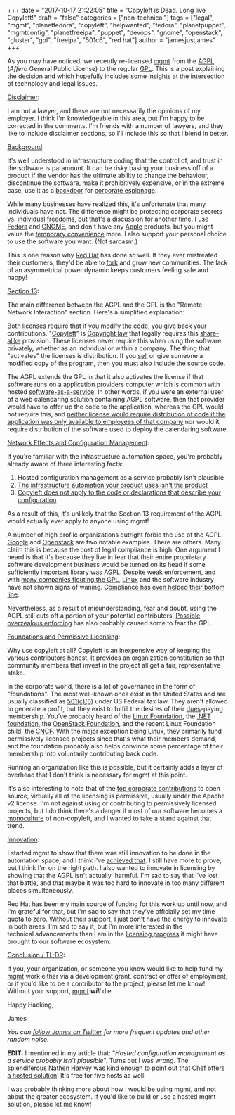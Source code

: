 +++
date = "2017-10-17 21:22:05"
title = "Copyleft is Dead. Long live Copyleft!"
draft = "false"
categories = ["non-technical"]
tags = ["legal", "mgmt", "planetfedora", "copyleft", "helpwanted", "fedora", "planetpuppet", "mgmtconfig", "planetfreeipa", "puppet", "devops", "gnome", "openstack", "gluster", "gpl", "freeipa", "501c6", "red hat"]
author = "jamesjustjames"
+++

As you may have noticed, we recently re-licensed <a href="https://github.com/purpleidea/mgmt/">mgmt</a> from the <a href="https://www.gnu.org/licenses/why-affero-gpl.html">AGPL</a> (<em>Affero</em> General Public License) to the regular <a href="https://www.gnu.org/licenses/quick-guide-gplv3.html">GPL</a>. This is a post explaining the decision and which hopefully includes some insights at the intersection of technology and legal issues.

<span style="text-decoration:underline;">Disclaimer</span>:

I am not a lawyer, and these are not necessarily the opinions of my employer. I think I'm knowledgeable in this area, but I'm happy to be corrected in the comments. I'm friends with a number of lawyers, and they like to include disclaimer sections, so I'll include this so that I blend in better.

<span style="text-decoration:underline;">Background</span>:

It's well understood in infrastructure coding that the control of, and trust in the software is paramount. It can be risky basing your business off of a product if the vendor has the ultimate ability to change the behaviour, discontinue the software, make it prohibitively expensive, or in the extreme case, use it as a <a href="https://en.wikipedia.org/wiki/Backdoor_(computing)">backdoor</a> for <a href="https://en.wikipedia.org/wiki/Industrial_espionage">corporate espionage</a>.

While many businesses have realized this, it's unfortunate that many individuals have not. The difference might be protecting corporate secrets vs. <a href="https://en.wikipedia.org/wiki/Canadian_Charter_of_Rights_and_Freedoms">individual freedoms</a>, but that's a discussion for another time. I use <a href="https://getfedora.org/">Fedora</a> and <a href="https://www.gnome.org/">GNOME</a>, and don't have any <a href="https://stallman.org/apple.html">Apple</a> products, but you might value the <a href="https://en.wikiquote.org/wiki/Benjamin_Franklin#Quotes">temporary convenience</a> more. I also support your personal choice to use the software you want. (Not sarcasm.)

This is one reason why <a href="https://redhat.com/">Red Hat</a> has done so well. If they ever mistreated their customers, they'd be able to <a href="https://en.wikipedia.org/wiki/Fork_(software_development)">fork</a> and grow new communities. The lack of an asymmetrical power dynamic keeps customers feeling safe and happy!

<span style="text-decoration:underline;">Section 13</span>:

The main difference between the AGPL and the GPL is the "Remote Network Interaction" section. Here's a simplified explanation:

Both licenses require that if you modify the code, you give back your contributions. "<a href="https://en.wikipedia.org/wiki/Copyleft">Copyleft</a>" is <a href="https://en.wikipedia.org/wiki/Copyright">Copyright law</a> that legally requires this <a href="https://en.wikipedia.org/wiki/Share-alike">share-alike</a> provision. These licenses never require this when using the software privately, whether as an individual or within a company. The thing that "activates" the licenses is distribution. If you <a href="https://www.gnu.org/philosophy/selling.html">sell</a> or give someone a modified copy of the program, then you must also include the source code.

The AGPL extends the GPL in that it also activates the license if that software runs on a application providers computer which is common with hosted <a href="https://www.gnu.org/philosophy/who-does-that-server-really-serve.en.html">software-as-a-service</a>. In other words, if you were an external user of a web calendaring solution containing AGPL software, then that provider would have to offer up the code to the application, whereas the GPL would not require this, and <a href="https://www.gnu.org/licenses/gpl-faq.html#InternalDistribution">neither license would require distribution of code if the application was only available to employees of that company</a> nor would it require distribution of the software used to deploy the calendaring software.

<span style="text-decoration:underline;">Network Effects and Configuration Management</span>:

If you're familiar with the infrastructure automation space, you're probably already aware of three interesting facts:

<ol>
    <li>Hosted configuration management as a service probably isn't plausible</li>
    <li><a href="https://www.gnu.org/licenses/gpl-faq.html#AGPLv3InteractingRemotely">The infrastructure automation your product uses isn't the product</a></li>
    <li><a href="https://www.gnu.org/licenses/gpl-faq.en.html#CanIUseGPLToolsForNF">Copyleft does not apply to the code or declarations that describe your configuration</a></li>
</ol>

As a result of this, it's unlikely that the Section 13 requirement of the AGPL would actually ever apply to anyone using mgmt!

A number of high profile organizations outright forbid the use of the AGPL. <a href="https://opensource.google.com/docs/using/agpl-policy/">Google</a> and <a href="https://governance.openstack.org/tc/reference/licensing.html">Openstack</a> are two notable examples. There are others. Many claim this is because the cost of legal compliance is high. One argument I heard is that it's because they live in fear that their entire proprietary software development business would be turned on its head if some sufficiently important library was AGPL. Despite weak enforcement, and with <a href="http://gpl-violations.org/">many companies flouting the GPL</a>, <a href="https://en.wikipedia.org/wiki/Linux">Linux</a> and the software industry have not shown signs of waning. <a href="https://en.wikipedia.org/wiki/Linksys_WRT54G_series#WRT54GL">Compliance has even helped their bottom line</a>.

Nevertheless, as a result of misunderstanding, fear and doubt, using the AGPL still cuts off a portion of your potential contributors. <a href="https://opensource.com/article/17/8/patrick-mchardy-and-copyright-profiteering">Possible overzealous enforcing</a> has also probably caused some to fear the GPL.

<span style="text-decoration:underline;">Foundations and Permissive Licensing</span>:

Why use copyleft at all? Copyleft is an inexpensive way of keeping the various contributors honest. It provides an organization constitution so that community members that invest in the project all get a fair, representative stake.

In the corporate world, there is a lot of governance in the form of "foundations". The most well-known ones exist in the United States and are usually classified as <a href="https://en.wikipedia.org/wiki/501(c)_organization#501.28c.29.286.29">501(c)(6)</a> under US Federal tax law. They aren't allowed to generate a profit, but they exist to fulfill the desires of their <a href="https://en.wiktionary.org/wiki/dues#English">dues</a>-paying membership. You've probably heard of the <a href="https://en.wikipedia.org/wiki/Linux_Foundation">Linux Foundation</a>, the <a href="https://dotnetfoundation.org/about">.NET foundation</a>, the <a href="https://www.openstack.org/legal/bylaws-of-the-openstack-foundation/">OpenStack Foundation</a>, and the recent Linux Foundation child, the <a href="https://www.cncf.io/">CNCF</a>. With the major exception being Linux, they primarily fund permissively licensed projects since that's what their members demand, and the foundation probably also helps convince some percentage of their membership into voluntarily contributing back code.

Running an organization like this is possible, but it certainly adds a layer of overhead that I don't think is necessary for mgmt at this point.

It's also interesting to note that of the <a href="https://octoverse.github.com/">top corporate contributions</a> to open source, virtually all of the licensing is permissive, usually under the Apache v2 license. I'm not against using or contributing to permissively licensed projects, but I do think there's a danger if most of our software becomes a <a href="https://en.wikipedia.org/wiki/Monoculturalism">monoculture</a> of non-copyleft, and I wanted to take a stand against that trend.

<span style="text-decoration:underline;">Innovation</span>:

I started mgmt to show that there was still innovation to be done in the automation space, and I think I've <a href="https://roidelapluie.be/blog/2017/02/09/mgmt/">achieved that</a>. I still have more to prove, but I think I'm on the right path. I also wanted to innovate in licensing by showing that the AGPL isn't actually  harmful. I'm sad to say that I've lost that battle, and that maybe it was too hard to innovate in too many different places simultaneously.

Red Hat has been my main source of funding for this work up until now, and I'm grateful for that, but I'm sad to say that they've officially set my time quota to zero. Without their support, I just don't have the energy to innovate in both areas. I'm sad to say it, but I'm more interested in the technical advancements than I am in the <a href="https://www.gnu.org/philosophy/free-sw.html">licensing progress</a> it might have brought to our software ecosystem.

<span style="text-decoration:underline;">Conclusion / TL;DR</span>:

If you, your organization, or someone you know would like to help fund my <a href="https://github.com/purpleidea/mgmt/">mgmt</a> work either via a development grant, contract or offer of employment, or if you'd like to be a contributor to the project, please let me know! Without your support, <a href="https://github.com/purpleidea/mgmt/">mgmt</a> <strong><em>will</em></strong> die.

Happy Hacking,

James

<em>You can <a href="https://twitter.com/intent/follow?screen_name=purpleidea">follow James on Twitter</a> for more frequent updates and other random noise.</em>

<strong>EDIT:</strong> I mentioned in my article that: "<em>Hosted configuration management as a service probably isn’t plausible</em>". Turns out I was wrong. The splendiferous <a href="https://twitter.com/nathenharvey">Nathen Harvey</a> was kind enough to point out that <a href="https://www.chef.io/pricing/#hostedchef">Chef offers a hosted solution</a>! It's free for five hosts as well!

I was probably thinking more about how I would be using mgmt, and not about the greater ecosystem. If you'd like to build or use a hosted mgmt solution, please let me know!


